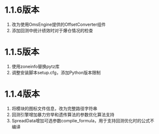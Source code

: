 # 1.1.6版本

1. 改为使用OmsEngine提供的OffsetConverter组件
2. 添加回测中统计绩效时对于爆仓情况的检查

# 1.1.5版本

1. 使用zoneinfo替换pytz库
2. 调整安装脚本setup.cfg，添加Python版本限制

# 1.1.4版本

1. 将模块的图标文件信息，改为完整路径字符串
2. 回测引擎增加暴力穷举和遗传算法的参数优化算法支持
3. SpreadData增加可选参数complie_formula，用于支持回测优化时的公式不编译
